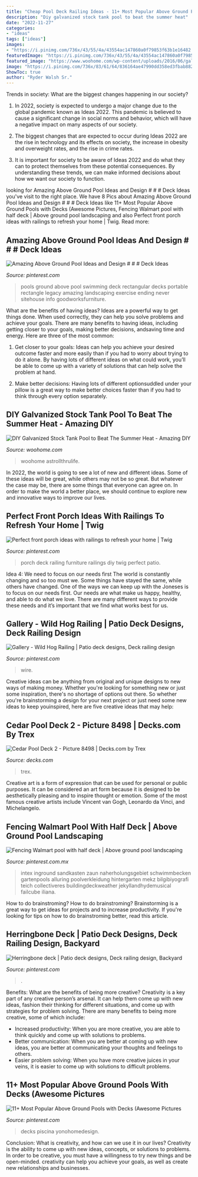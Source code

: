 ```yaml
---
title: "Cheap Pool Deck Railing Ideas - 11+ Most Popular Above Ground Pools With Decks (awesome Pictures"
description: "Diy galvanized stock tank pool to beat the summer heat"
date: "2022-11-27"
categories:
- "ideas"
tags: ["ideas"]
images:
- "https://i.pinimg.com/736x/43/55/4a/43554ac147860a0f79853f63b1e16482.jpg"
featuredImage: "https://i.pinimg.com/736x/43/55/4a/43554ac147860a0f79853f63b1e16482.jpg"
featured_image: "https://www.woohome.com/wp-content/uploads/2016/06/galvanized-stock-tank-pool-ideas-woohome-7.jpg"
image: "https://i.pinimg.com/736x/83/61/64/836164ae47990dd358ed3fbab8822133.jpg"
ShowToc: true
author: "Ryder Walsh Sr."
---
```



Trends in society: What are the biggest changes happening in our society?
1. In 2022, society is expected to undergo a major change due to the global pandemic known as Ideas 2022. This pandemic is believed to cause a significant change in social norms and behavior, which will have a negative impact on many aspects of our society.
2. The biggest changes that are expected to occur during Ideas 2022 are the rise in technology and its effects on society, the increase in obesity and overweight rates, and the rise in crime rates.

3. It is important for society to be aware of Ideas 2022 and do what they can to protect themselves from these potential consequences. By understanding these trends, we can make informed decisions about how we want our society to function.

	

		
looking for Amazing Above Ground Pool Ideas and Design # # # Deck Ideas you've visit to the right place. We have 8 Pics about Amazing Above Ground Pool Ideas and Design # # # Deck Ideas like 11+ Most Popular Above Ground Pools with Decks (Awesome Pictures, Fencing Walmart pool with half deck | Above ground pool landscaping and also Perfect front porch ideas with railings to refresh your home | Twig. Read more:
		
    
## Amazing Above Ground Pool Ideas And Design # # # Deck Ideas

<img loading=lazy src="https://i.pinimg.com/736x/43/55/4a/43554ac147860a0f79853f63b1e16482.jpg" onerror="this.onerror=null;this.src='https://tse3.mm.bing.net/th?id=OIP.NEwsqidUtGbOat1X72uO2QHaJ3&amp;pid=15.1';" alt="Amazing Above Ground Pool Ideas and Design # # # Deck Ideas">

_Source: pinterest.com_

>pools ground above pool swimming deck rectangular decks portable rectangle legacy amazing landscaping exercise ending never sitehouse info goodworksfurniture. 

	

What are the benefits of having ideas?
Ideas are a powerful way to get things done. When used correctly, they can help you solve problems and achieve your goals. There are many benefits to having ideas, including getting closer to your goals, making better decisions, andsaving time and energy. Here are three of the most common: 
1. Get closer to your goals: Ideas can help you achieve your desired outcome faster and more easily than if you had to worry about trying to do it alone. By having lots of different ideas on what could work, you’ll be able to come up with a variety of solutions that can help solve the problem at hand.

2. Make better decisions: Having lots of different optionsuddled under your pillow is a great way to make better choices faster than if you had to think through every option separately.

    
## DIY Galvanized Stock Tank Pool To Beat The Summer Heat - Amazing DIY

<img loading=lazy src="https://www.woohome.com/wp-content/uploads/2016/06/galvanized-stock-tank-pool-ideas-woohome-7.jpg" onerror="this.onerror=null;this.src='https://tse4.mm.bing.net/th?id=OIP.i5SJENTOFY9YfnsmV_SiSwHaLH&amp;pid=15.1';" alt="DIY Galvanized Stock Tank Pool to Beat The Summer Heat - Amazing DIY">

_Source: woohome.com_

>woohome astrollthrulife. 

	

In 2022, the world is going to see a lot of new and different ideas. Some of these ideas will be great, while others may not be so great. But whatever the case may be, there are some things that everyone can agree on. In order to make the world a better place, we should continue to explore new and innovative ways to improve our lives.

    
## Perfect Front Porch Ideas With Railings To Refresh Your Home | Twig

<img loading=lazy src="https://i.pinimg.com/736x/85/57/3f/85573ff412ce5bcf81c982b74a1fa54d.jpg" onerror="this.onerror=null;this.src='https://tse2.mm.bing.net/th?id=OIP.KKeNskzLXuMmkBo9ueaRSgHaE8&amp;pid=15.1';" alt="Perfect front porch ideas with railings to refresh your home | Twig">

_Source: pinterest.com_

>porch deck railing furniture railings diy twig perfect patio. 

	

Idea 4: We need to focus on our needs first
The world is constantly changing and so too must we. Some things have stayed the same, while others have changed. One of the ways we can keep up with the Joneses is to focus on our needs first. Our needs are what make us happy, healthy, and able to do what we love. There are many different ways to provide these needs and it’s important that we find what works best for us.

    
## Gallery - Wild Hog Railing | Patio Deck Designs, Deck Railing Design

<img loading=lazy src="https://i.pinimg.com/736x/20/49/15/2049155fc1ef16a1318c192965addb1e.jpg" onerror="this.onerror=null;this.src='https://tse4.mm.bing.net/th?id=OIP.hgCgrJEGFNFfN3d24gJHJgHaJ4&amp;pid=15.1';" alt="Gallery - Wild Hog Railing | Patio deck designs, Deck railing design">

_Source: pinterest.com_

>wire. 

	

Creative ideas can be anything from original and unique designs to new ways of making money. Whether you're looking for something new or just some inspiration, there's no shortage of options out there. So whether you're brainstorming a design for your next project or just need some new ideas to keep youinspired, here are five creative ideas that may help: 

    
## Cedar Pool Deck 2 - Picture 8498 | Decks.com By Trex

<img loading=lazy src="https://www.decks.com/media/cngn5xy4/15112015505908.jpg?quality=80" onerror="this.onerror=null;this.src='https://tse3.mm.bing.net/th?id=OIP.zEtv_oLNGhIAb0pHSdJQcAHaFj&amp;pid=15.1';" alt="Cedar Pool Deck 2 - Picture 8498 | Decks.com by Trex">

_Source: decks.com_

>trex. 

	

Creative art is a form of expression that can be used for personal or public purposes. It can be considered an art form because it is designed to be aesthetically pleasing and to inspire thought or emotion. Some of the most famous creative artists include Vincent van Gogh, Leonardo da Vinci, and Michelangelo.

    
## Fencing Walmart Pool With Half Deck | Above Ground Pool Landscaping

<img loading=lazy src="https://i.pinimg.com/736x/40/2c/31/402c31e16618c22c4e883659cb2c6571--diy-pool-pool-fun.jpg" onerror="this.onerror=null;this.src='https://tse2.mm.bing.net/th?id=OIP.N3N1tnzOewYqpI36pj52UAHaJ3&amp;pid=15.1';" alt="Fencing Walmart pool with half deck | Above ground pool landscaping">

_Source: pinterest.com.mx_

>intex inground sandkasten zaun naherholungsgebiet schwimmbecken gartenpools alluring poolverkleidung hintergarten mekz bilgibiyografi teich collectiveres buildingdeckweather jekyllandhydemusical failcube iliana. 

	

How to do brainstroming?
How to do brainstroming? Brainstorming is a great way to get ideas for projects and to increase productivity. If you're looking for tips on how to do brainstroming better, read this article.

    
## Herringbone Deck | Patio Deck Designs, Deck Railing Design, Backyard

<img loading=lazy src="https://i.pinimg.com/736x/b8/cb/0c/b8cb0c2f5e9937d67b6c30b49bde9369.jpg" onerror="this.onerror=null;this.src='https://tse4.mm.bing.net/th?id=OIP.q1xhqdV8lKAeHEk6hz7uMwHaEK&amp;pid=15.1';" alt="Herringbone deck | Patio deck designs, Deck railing design, Backyard">

_Source: pinterest.com_

>. 

	

Benefits: What are the benefits of being more creative?
Creativity is a key part of any creative person’s arsenal. It can help them come up with new ideas, fashion their thinking for different situations, and come up with strategies for problem solving. There are many benefits to being more creative, some of which include: 
- Increased productivity: When you are more creative, you are able to think quickly and come up with solutions to problems.
- Better communication: When you are better at coming up with new ideas, you are better at communicating your thoughts and feelings to others.
- Easier problem solving: When you have more creative juices in your veins, it is easier to come up with solutions to difficult problems.

    
## 11+ Most Popular Above Ground Pools With Decks (Awesome Pictures

<img loading=lazy src="https://i.pinimg.com/736x/83/61/64/836164ae47990dd358ed3fbab8822133.jpg" onerror="this.onerror=null;this.src='https://tse3.mm.bing.net/th?id=OIP.I6J_J0nO3nZ9qVQUbX2zdAHaGO&amp;pid=15.1';" alt="11+ Most Popular Above Ground Pools with Decks (Awesome Pictures">

_Source: pinterest.com_

>decks piscina yonohomedesign. 

	

Conclusion: What is creativity, and how can we use it in our lives?
Creativity is the ability to come up with new ideas, concepts, or solutions to problems. In order to be creative, you must have a willingness to try new things and be open-minded. creativity can help you achieve your goals, as well as create new relationships and businesses.

